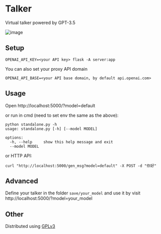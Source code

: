 # Talker

Virtual talker powered by GPT-3.5

![image](https://user-images.githubusercontent.com/32453863/223974799-603f9673-6ad1-4595-a6ce-b201a83d1cce.png)

## Setup

```
OPENAI_API_KEY=<your API key> flask -A server:app
```

You can also set your proxy API domain
```
OPENAI_API_BASE=<your API base domain, by default api.openai.com> 
```

## Usage

Open http://localhost:5000/?model=default

or run in cmd (need to set env the same as the above): 
```
python standalone.py -h
usage: standalone.py [-h] [--model MODEL]

options:
  -h, --help     show this help message and exit
  --model MODEL
```

or HTTP API:
```
curl "http://localhost:5000/gen_msg?model=default" -X POST -d "你好"
```

## Advanced

Define your talker in the folder `save/your_model` and use it by visit http://localhost:5000/?model=your_model

## Other

Distributed using [GPLv3](LICENSE)

